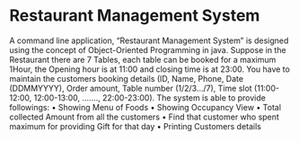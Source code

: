 # Restaurant Management System
A command line application, “Restaurant Management System” is designed using the concept of Object-Oriented Programming in java. Suppose in the Restaurant there are 7 Tables, each table can be booked for a maximum 1Hour, the Opening hour is at 11:00 and closing time is at 23:00. You have to maintain the customers booking details (ID, Name, Phone, Date (DDMMYYYY),
Order amount, Table number (1/2/3…/7), Time slot (11:00-12:00, 12:00-13:00, ……., 22:00-23:00). The system is able to provide followings:
•	Showing Menu of Foods
•	Showing Occupancy View
•	Total collected Amount from all the customers
•	Find that customer who spent maximum for providing Gift for that day
•	Printing Customers details
